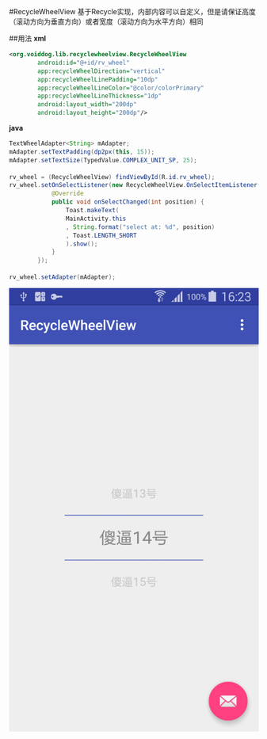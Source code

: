 #RecycleWheelView
基于Recycle实现，内部内容可以自定义，但是请保证高度（滚动方向为垂直方向）或者宽度（滚动方向为水平方向）相同

##用法
**xml**
```xml
<org.voiddog.lib.recyclewheelview.RecycleWheelView
        android:id="@+id/rv_wheel"
        app:recycleWheelDirection="vertical"
        app:recycleWheelLinePadding="10dp"
        app:recycleWheelLineColor="@color/colorPrimary"
        app:recycleWheelLineThickness="1dp"
        android:layout_width="200dp"
        android:layout_height="200dp"/>
```
**java**
```java
TextWheelAdapter<String> mAdapter;
mAdapter.setTextPadding(dp2px(this, 15));
mAdapter.setTextSize(TypedValue.COMPLEX_UNIT_SP, 25);

rv_wheel = (RecycleWheelView) findViewById(R.id.rv_wheel);
rv_wheel.setOnSelectListener(new RecycleWheelView.OnSelectItemListener() {
            @Override
            public void onSelectChanged(int position) {
                Toast.makeText(
                MainActivity.this
                , String.format("select at: %d", position)
                , Toast.LENGTH_SHORT
                ).show();
            }
        });

rv_wheel.setAdapter(mAdapter);
```

![预览](https://raw.githubusercontent.com/qgx446738721/RecycleWheelView/master/art/preview.png)
